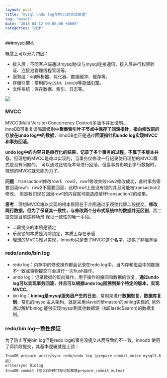 ```yaml
---
layout: post
title: "mysql undo log与MVCC的实现原理"
tag: "mysql"
date: "2018-04-12 00:00:00 +0800"
categories: "技术"
---
```


###mysql架构 

概念上可以分为四层：

- 接入层：不同客户端通过mysql协议与mysql连接通讯，接入层进行权限验证、连接池管理线程管理等。
- 服务层：sql解析器、优化器、数据缓冲、缓存等。
- 存储引擎：常用的`MyISAM、InnoDB`等[存储引擎](https://my.oschina.net/RubinWan/blog/87031)。
- 文件系统：保存数据、索引、日志等。

<!--more-->

![](https://olef5l6y5.qnssl.com/20180412101558.jpg)

### MVCC

MVCC(Multi Version Concurrency Control)多版本并发控制。  
InnoDB可重复读隔离级别中**聚集索引叶子节点中保存了回滚指针，指向修改前的存放在undo log中的数据**，InnoDB也正是通过**回滚指针和undo log实现MVCC和事务回滚**。  

**undo log中的内容只是串行化的结果，记录了多个事务的过程，不属于多版本共存**。但理想的MVCC是难以实现的，当事务仅修改一行记录使用理想的MVCC模式是没有问题的，
可以通过比较版本号进行回滚，但当事务影响到多行数据时，理想的MVCC就无能为力了。  

**问题**：transaction1修改row1、row2，row1修改失败row2修改成功，此时事务需要回滚row1、row2不需要回滚，此时row1上是没有锁的并且可能被transaction2修改，
但是我们现在回滚row1的内容就可能造成破坏transaction2的结果。  

**思考**：理想MVCC难以实现的根本原因在于企图通过乐观锁代替二段提交。**修改两行数据，但为了保证其一致性，与修改两个分布式系统中的数据并无区别**，而二提交是目前这种场景
保证一致性的唯一手段。

- 二段提交的本质是锁定
- 乐观锁的本质是消除锁定，本质上存在矛盾 
- 理想的MVCC难以实现，Innodb只是借了MVCC这个名字，提供了非阻塞读
  
### redo/undo/bin log

- redo log：内存中的修改操作都会记录在redo log中，当内存和磁盘中的数据不一致或事物提交时会进行一次flush操作。
- undo log：记录数据的反向操作，用于操作的撤回和数据的恢复，**通过undo log可以实现事务回滚，并且可以根据undo log回溯到某个特定的版本，实现MVCC**。
- bin  log：**binlog是mysql服务层产生的日志**，常用来进行**数据恢复、数据库复制**，常见的mysql主从架构，就是采用slave同步master的binlog实现的, 另外通过解析binlog
能够实现mysql到其他数据源（如ElasticSearch)的数据复制。

### redo/bin log一致性保证 

为了防止写完bin log但是redo log的事务没提交从而导致的不一致，innodb 使用了两阶段提交，其基本逻辑就是上锁：

```
InnoDB prepare write/sync redo/undo log (prepare_commit_mutex mysql5.6前)
write/sync Binlog
InnoDB commit (写入COMMIT标记后释放prepare_commit_mutex)
```







